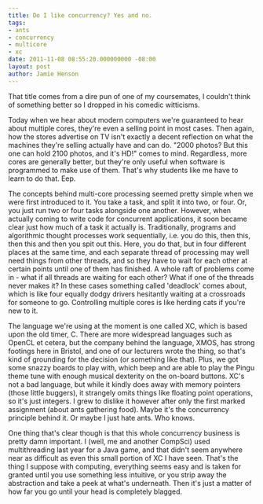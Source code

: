 ```yaml
---
title: Do I like concurrency? Yes and no.
tags:
- ants
- concurrency
- multicore
- xc
date: 2011-11-08 08:55:20.000000000 -08:00
layout: post
author: Jamie Henson
---
```


That title comes from a dire pun of one of my coursemates, I couldn't think of something better so I dropped in his comedic witticisms.

Today when we hear about modern computers we're guaranteed to hear about multiple cores, they're even a selling point in most cases. Then again, how the stores advertise on TV isn't exactly a decent reflection on what the machines they're selling actually have and can do. "2000 photos? But this one can hold 2100 photos, and it's HD!" comes to mind. Regardless, more cores are generally better, but they're only useful when software is programmed to make use of them. That's why students like me have to learn to do that. Eep.

<!-- more -->

The concepts behind multi-core processing seemed pretty simple when we were first introduced to it. You take a task, and split it into two, or four. Or, you just run two or four tasks alongside one another. However, when actually coming to write code for concurrent applications, it soon became clear just how much of a task it actually is. Traditionally, programs and algorithmic thought processes work sequentially, i.e. you do this, then this, then this and then you spit out this. Here, you do that, but in four different places at the same time, and each separate thread of processing may well need things from other threads, and so they have to wait for each other at certain points until one of them has finished. A whole raft of problems come in - what if all threads are waiting for each other? What if one of the threads never makes it? In these cases something called 'deadlock' comes about, which is like four equally dodgy drivers hesitantly waiting at a crossroads for someone to go. Controlling multiple cores is like herding cats if you're new to it.

The language we're using at the moment is one called XC, which is based upon the old timer, C. There are more widespread languages such as OpenCL et cetera, but the company behind the language, XMOS, has strong footings here in Bristol, and one of our lecturers wrote the thing, so that's kind of grounding for the decision (or something like that). Plus, we got some snazzy boards to play with, which beep and are able to play the Pingu theme tune with enough musical dexterity on the on-board buttons. XC's not a bad language, but while it kindly does away with memory pointers (those little buggers), it strangely omits things like floating point operations, so it's just integers. I grew to dislike it however after only the first marked assignment (about ants gathering food). Maybe it's the concurrency principle behind it. Or maybe I just hate ants. Who knows.

One thing that's clear though is that this whole concurrency business is pretty damn important. I (well, me and another CompSci) used multithreading last year for a Java game, and that didn't seem anywhere near as difficult as even this small portion of XC I have seen. That's the thing I suppose with computing, everything seems easy and is taken for granted until you use something less intuitive, or you strip away the abstraction and take a peek at what's underneath. Then it's just a matter of how far you go until your head is completely blagged.
